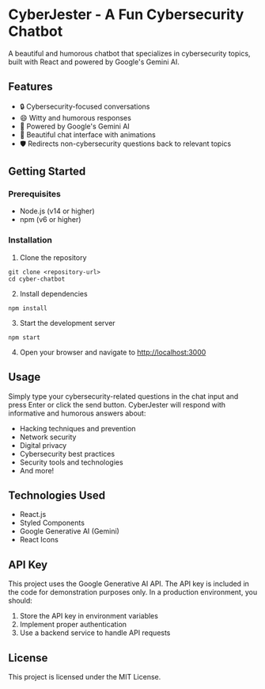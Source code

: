 # CyberJester - A Fun Cybersecurity Chatbot

A beautiful and humorous chatbot that specializes in cybersecurity topics, built with React and powered by Google's Gemini AI.

## Features

- 🔒 Cybersecurity-focused conversations
- 😄 Witty and humorous responses
- 🤖 Powered by Google's Gemini AI
- 💬 Beautiful chat interface with animations
- 🛡️ Redirects non-cybersecurity questions back to relevant topics

## Getting Started

### Prerequisites

- Node.js (v14 or higher)
- npm (v6 or higher)

### Installation

1. Clone the repository
```
git clone <repository-url>
cd cyber-chatbot
```

2. Install dependencies
```
npm install
```

3. Start the development server
```
npm start
```

4. Open your browser and navigate to [http://localhost:3000](http://localhost:3000)

## Usage

Simply type your cybersecurity-related questions in the chat input and press Enter or click the send button. CyberJester will respond with informative and humorous answers about:

- Hacking techniques and prevention
- Network security
- Digital privacy
- Cybersecurity best practices
- Security tools and technologies
- And more!

## Technologies Used

- React.js
- Styled Components
- Google Generative AI (Gemini)
- React Icons

## API Key

This project uses the Google Generative AI API. The API key is included in the code for demonstration purposes only. In a production environment, you should:

1. Store the API key in environment variables
2. Implement proper authentication
3. Use a backend service to handle API requests

## License

This project is licensed under the MIT License.
